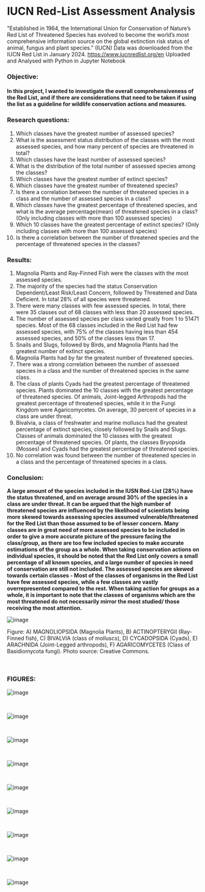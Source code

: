 
# IUCN Red-List Assessment Analysis
"Established in 1964, the International Union for Conservation of Nature’s Red List of Threatened Species has evolved to become the world’s most comprehensive information source on the global extinction risk status of animal, fungus and plant species." (IUCN)
Data was downloaded from the IUCN Red List in January 2024. https://www.iucnredlist.org/en
Uploaded and Analysed with Python in Jupyter Notebook




### Objective:
#### In this project, I wanted to investigate the overall comprehensiveness of the Red List, and if there are considerations that need to be taken if using the list as a guideline for wildlife conservation actions and measures.

### Research questions:
1. Which classes have the greatest number of assessed species?
2. What is the assessment status distribution of the classes with the most assessed species, and how many percent of species are threatened in total?
3. Which classes have the least number of assessed species?
4. What is the distribution of the total number of assessed species among the classes?
5. Which classes have the greatest number of extinct species?
6. Which classes have the greatest number of threatened species?
7. Is there a correlation between the number of threatened species in a class and the number of assessed species in a class?
8. Which classes have the greatest percentage of threatened species, and what is the average percentage(mean) of threatened species in a class? (Only including classes with more than 100 assessed species)
9. Which 10 classes have the greatest percentage of extinct species? (Only including classes with more than 100 assessed species)
10. Is there a correlation between the number of threatened species and the percentage of threatened species in the classes?


### Results:
1. Magnolia Plants and Ray-Finned Fish were the classes with the most assessed species.
2. The majority of the species had the status Conservation Dependent/Least Risk/Least Concern, followed by Threatened and Data Deficient. In total 28% of all species were threatened.
3. There were many classes with few assessed species. In total, there were 35 classes out of 68 classes with less than 20 assessed species.
4. The number of assessed species per class varied greatly from 1 to 51471 species. Most of the 68 classes included in the Red List had few assessed species, with 75% of the classes having less than 454 assessed species, and 50% of the classes less than 17.
5. Snails and Slugs, followed by Birds, and Magnolia Plants had the greatest number of extinct species.
6. Magnolia Plants had by far the greatest number of threatened species.
7. There was a strong correlation between the number of assessed species in a class and the number of threatened species in the same class.
8. The class of plants Cyads had the greatest percentage of threatened species. Plants dominated the 10 classes with the greatest percentage of threatened species. Of animals, Joint-legged Arthropods had the greatest percentage of threatened species, while it in the Fungi Kingdom were Agaricomycetes. On average, 30 percent of species in a class are under threat.
9. Bivalvia, a class of freshwater and marine molluscs had the greatest percentage of extinct species, closely followed by Snails and Slugs. Classes of animals dominated the 10 classes with the greatest percentage of threatened species. Of plants, the classes Bryopsida (Mosses) and Cyads had the greatest percentage of threatened species.
10. No correlation was found between the number of threatened species in a class and the percentage of threatened species in a class.


### Conclusion:
**A large amount of the species included in the IUSN Red-List (28%) have the status threatened, and on average around 30% of the species in a class are under threat. It can be argued that the high number of threatened species are influenced by the likelihood of scientists being more skewed towards assessing species assumed vulnerable/threatened for the Red List than those assumed to be of lesser concern. Many classes are in great need of more assessed species to be included in order to give a more accurate picture of the pressure facing the class/group, as there are too few included species to make accurate estimations of the group as a whole. When taking conservation actions on individual species, it should be noted that the Red List only covers a small percentage of all known species, and a large number of species in need of conservation are still not included. The assessed species are skewed towards certain classes - Most of the classes of organisms in the Red List have few assessed species, while a few classes are vastly overrepresented compared to the rest. When taking action for groups as a whole, it is important to note that the classes of organisms which are the most threatened do not necessarily mirror the most studied/ those receiving the most attention.**


   

![image](https://github.com/ToriiX/Red-List-assessment-Analysis/assets/156717220/cbdd7872-f0ce-4667-b4e1-b59450a83efe)


Figure: A) MAGNOLIOPSIDA (Magnolia Plants), B) ACTINOPTERYGII	(Ray-Finned fish), C) BIVALVIA (class of molluscs), D) CYCADOPSIDA (Cyads), E) ARACHNIDA (Joint-Legged arthropods), F) AGARICOMYCETES (Class of Basidiomycota fungi). Photo source: Creative Commons.

<br>

### FIGURES:

![image](https://github.com/user-attachments/assets/9300e44e-0dd5-462d-9e16-ce3c60092ee5)

<br>


![image](https://github.com/user-attachments/assets/86b8c8ea-bd22-478e-a51b-b823a108344d)

<br>


![image](https://github.com/user-attachments/assets/bd6bbd6f-4885-4f1d-9f8e-6303ac22ae56)


<br>


![image](https://github.com/user-attachments/assets/6bb3d10f-96d7-41c6-9a48-de6b70117707)

<br>


![image](https://github.com/user-attachments/assets/d27ee132-d190-4e21-ad50-7ec99b4c3e54)

<br>


![image](https://github.com/user-attachments/assets/9d030d9c-c4fb-4038-b991-6a7fe8ddf7f7)



<br>

![image](https://github.com/user-attachments/assets/7242e473-461c-4f7d-9ed0-dbd7f255e28d)

<br>

![image](https://github.com/user-attachments/assets/ed72bc56-fbd9-46f8-848c-cda5718e6a09)

<br>

![image](https://github.com/user-attachments/assets/1ef87cf5-6820-412e-9b30-c62e6948220e)








 


